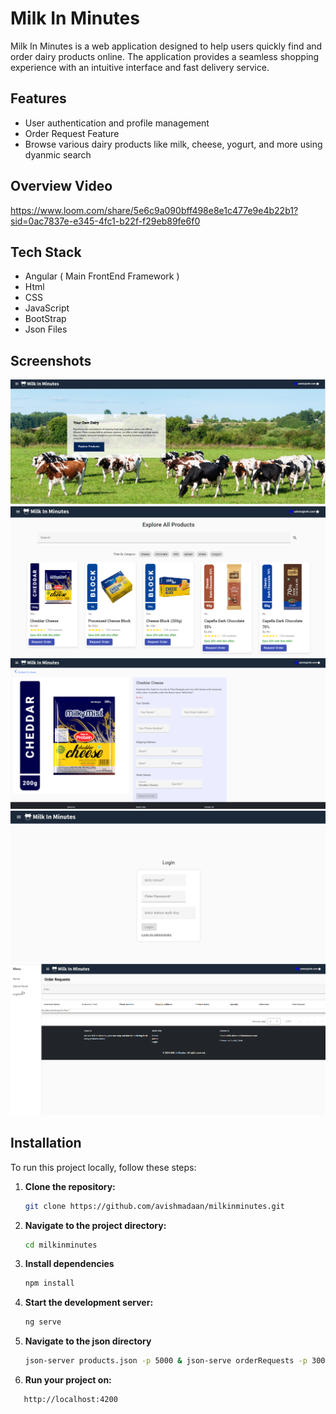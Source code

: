 # Milk In Minutes

Milk In Minutes is a web application designed to help users quickly find and order dairy products online. The application provides a seamless shopping experience with an intuitive interface and fast delivery service.

## Features
- User authentication and profile management
- Order Request Feature
- Browse various dairy products like milk, cheese, yogurt, and more using dyanmic search

## Overview Video
https://www.loom.com/share/5e6c9a090bff498e8e1c477e9e4b22b1?sid=0ac7837e-e345-4fc1-b22f-f29eb89fe6f0

## Tech Stack
- Angular ( Main FrontEnd Framework )
- Html
- CSS
- JavaScript
- BootStrap
- Json Files

## Screenshots
![Home Page 1](images/HomePage_1.png)
![Home Page 2](images/HomePage_2.png)
![Order Page](images/OrderPage_1.png)
![Login View Admin](images/LoginView_admin.png)
![Admin View](images/AdminView_1.png)

## Installation
To run this project locally, follow these steps:

1. **Clone the repository:**
   ```sh
   git clone https://github.com/avishmadaan/milkinminutes.git
   
2. **Navigate to the project directory:**
    ```sh
   cd milkinminutes

3. **Install dependencies**
    ```sh
    npm install

4. **Start the development server:**
    ```sh
   ng serve

5. **Navigate to the json directory**
    ```sh
   json-server products.json -p 5000 & json-serve orderRequests -p 3001

6. **Run your project on:**
```sh
   http://localhost:4200

